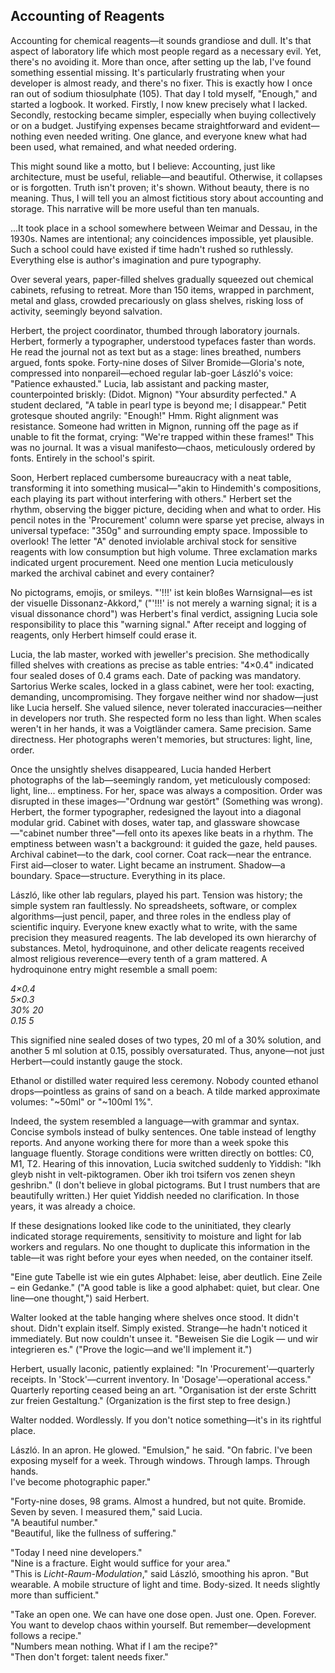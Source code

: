 ## Accounting of Reagents

Accounting for chemical reagents—it sounds grandiose and dull. It's that aspect of laboratory life which most people regard as a necessary evil. Yet, there's no avoiding it. More than once, after setting up the lab, I've found something essential missing. It's particularly frustrating when your developer is almost ready, and there's no fixer. This is exactly how I once ran out of sodium thiosulphate (105). That day I told myself, "Enough," and started a logbook. It worked. Firstly, I now knew precisely what I lacked. Secondly, restocking became simpler, especially when buying collectively or on a budget. Justifying expenses became straightforward and evident—nothing even needed writing. One glance, and everyone knew what had been used, what remained, and what needed ordering.

This might sound like a motto, but I believe: Accounting, just like architecture, must be useful, reliable—and beautiful. Otherwise, it collapses or is forgotten. Truth isn't proven; it's shown. Without beauty, there is no meaning. Thus, I will tell you an almost fictitious story about accounting and storage. This narrative will be more useful than ten manuals.

...It took place in a school somewhere between Weimar and Dessau, in the 1930s. Names are intentional; any coincidences impossible, yet plausible. Such a school could have existed if time hadn't rushed so ruthlessly. Everything else is author's imagination and pure typography.

Over several years, paper-filled shelves gradually squeezed out chemical cabinets, refusing to retreat. More than 150 items, wrapped in parchment, metal and glass, crowded precariously on glass shelves, risking loss of activity, seemingly beyond salvation.

Herbert, the project coordinator, thumbed through laboratory journals. Herbert, formerly a typographer, understood typefaces faster than words. He read the journal not as text but as a stage: lines breathed, numbers argued, fonts spoke. Forty-nine doses of Silver Bromide—Gloria's note, compressed into nonpareil—echoed regular lab-goer László's voice: "Patience exhausted." Lucia, lab assistant and packing master, counterpointed briskly: (Didot. Mignon) "Your absurdity perfected." A student declared, "A table in pearl type is beyond me; I disappear." Petit grotesque shouted angrily: "Enough!" Hmm. Right alignment was resistance. Someone had written in Mignon, running off the page as if unable to fit the format, crying: "We're trapped within these frames!" This was no journal. It was a visual manifesto—chaos, meticulously ordered by fonts. Entirely in the school's spirit.

Soon, Herbert replaced cumbersome bureaucracy with a neat table, transforming it into something musical—"akin to Hindemith's compositions, each playing its part without interfering with others." Herbert set the rhythm, observing the bigger picture, deciding when and what to order. His pencil notes in the 'Procurement' column were sparse yet precise, always in universal typeface: "350g" and surrounding empty space. Impossible to overlook! The letter "A" denoted inviolable archival stock for sensitive reagents with low consumption but high volume. Three exclamation marks indicated urgent procurement. Need one mention Lucia meticulously marked the archival cabinet and every container?

No pictograms, emojis, or smileys. "'!!!' ist kein bloßes Warnsignal—es ist der visuelle Dissonanz-Akkord," ("'!!!' is not merely a warning signal; it is a visual dissonance chord") was Herbert's final verdict, assigning Lucia sole responsibility to place this "warning signal." After receipt and logging of reagents, only Herbert himself could erase it.

Lucia, the lab master, worked with jeweller's precision. She methodically filled shelves with creations as precise as table entries: "4×0.4" indicated four sealed doses of 0.4 grams each. Date of packing was mandatory. Sartorius Werke scales, locked in a glass cabinet, were her tool: exacting, demanding, uncompromising. They forgave neither wind nor shadow—just like Lucia herself. She valued silence, never tolerated inaccuracies—neither in developers nor truth. She respected form no less than light. When scales weren't in her hands, it was a Voigtländer camera. Same precision. Same directness. Her photographs weren't memories, but structures: light, line, order.

Once the unsightly shelves disappeared, Lucia handed Herbert photographs of the lab—seemingly random, yet meticulously composed: light, line... emptiness. For her, space was always a composition. Order was disrupted in these images—"Ordnung war gestört" (Something was wrong). Herbert, the former typographer, redesigned the layout into a diagonal modular grid. Cabinet with doses, water tap, and glassware showcase—"cabinet number three"—fell onto its apexes like beats in a rhythm. The emptiness between wasn't a background: it guided the gaze, held pauses. Archival cabinet—to the dark, cool corner. Coat rack—near the entrance. First aid—closer to water. Light became an instrument. Shadow—a boundary. Space—structure. Everything in its place.

László, like other lab regulars, played his part. Tension was history; the simple system ran faultlessly. No spreadsheets, software, or complex algorithms—just pencil, paper, and three roles in the endless play of scientific inquiry. Everyone knew exactly what to write, with the same precision they measured reagents. The lab developed its own hierarchy of substances. Metol, hydroquinone, and other delicate reagents received almost religious reverence—every tenth of a gram mattered. A hydroquinone entry might resemble a small poem:

_4×0.4_  
_5×0.3_  
_30% 20_  
_0.15 5_

This signified nine sealed doses of two types, 20 ml of a 30% solution, and another 5 ml solution at 0.15, possibly oversaturated. Thus, anyone—not just Herbert—could instantly gauge the stock.

Ethanol or distilled water required less ceremony. Nobody counted ethanol drops—pointless as grains of sand on a beach. A tilde marked approximate volumes: "~50ml" or "~100ml 1%".

Indeed, the system resembled a language—with grammar and syntax. Concise symbols instead of bulky sentences. One table instead of lengthy reports. And anyone working there for more than a week spoke this language fluently. Storage conditions were written directly on bottles: C0, M1, T2. Hearing of this innovation, Lucia switched suddenly to Yiddish: "Ikh gleyb nisht in velt-piktogramen. Ober ikh troi tsifern vos zenen sheyn geshribn." (I don't believe in global pictograms. But I trust numbers that are beautifully written.) Her quiet Yiddish needed no clarification. In those years, it was already a choice.

If these designations looked like code to the uninitiated, they clearly indicated storage requirements, sensitivity to moisture and light for lab workers and regulars. No one thought to duplicate this information in the table—it was right before your eyes when needed, on the container itself.

"Eine gute Tabelle ist wie ein gutes Alphabet: leise, aber deutlich. Eine Zeile – ein Gedanke." ("A good table is like a good alphabet: quiet, but clear. One line—one thought,") said Herbert.

Walter looked at the table hanging where shelves once stood. It didn't shout. Didn't explain itself. Simply existed. Strange—he hadn't noticed it immediately. But now couldn't unsee it.
"Beweisen Sie die Logik — und wir integrieren es." ("Prove the logic—and we'll implement it.")

Herbert, usually laconic, patiently explained:
"In 'Procurement'—quarterly receipts. In 'Stock'—current inventory. In 'Dosage'—operational access."
Quarterly reporting ceased being an art.
"Organisation ist der erste Schritt zur freien Gestaltung." (Organization is the first step to free design.)

Walter nodded. Wordlessly. If you don't notice something—it's in its rightful place.

László. In an apron. He glowed.
"Emulsion," he said. "On fabric. I've been exposing myself for a week. Through windows. Through lamps. Through hands.  
I've become photographic paper."

"Forty-nine doses, 98 grams. Almost a hundred, but not quite. Bromide. Seven by seven. I measured them," said Lucia.  
"A beautiful number."  
"Beautiful, like the fullness of suffering."

"Today I need nine developers."  
"Nine is a fracture. Eight would suffice for your area."  
"This is *Licht-Raum-Modulation*," said László, smoothing his apron. "But wearable. A mobile structure of light and time. Body-sized. It needs slightly more than sufficient."

"Take an open one. We can have one dose open. Just one. Open. Forever.  
You want to develop chaos within yourself. But remember—development follows a recipe."  
"Numbers mean nothing. What if I am the recipe?"  
"Then don't forget: talent needs fixer."